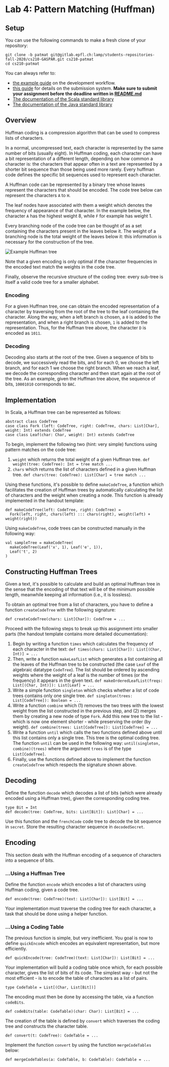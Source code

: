 # Lab 4: Pattern Matching (Huffman)

## Setup

You can use the following commands to make a fresh clone of your repository:

```shell
git clone -b patmat git@gitlab.epfl.ch:lamp/students-repositories-fall-2020/cs210-GASPAR.git cs210-patmat
cd cs210-patmat
```

You can always refer to:
  * [the example guide](https://gitlab.epfl.ch/lamp/cs210/blob/master/labs/example-lab.md) on the development workflow.
  * [this guide](https://gitlab.epfl.ch/lamp/cs210/blob/master/labs/grading-and-submission.md) for details on the submission system.
    **Make sure to submit your assignment before the deadline written in [README.md](/README.md)**
  * [The documentation of the Scala standard library](https://www.scala-lang.org/files/archive/api/2.13.3)
  * [The documentation of the Java standard
    library](https://docs.oracle.com/en/java/javase/15/docs/api/index.html)



## Overview

Huffman coding is a compression algorithm that can be used to
compress lists of characters.

In a normal, uncompressed text, each character is represented by the same number of bits (usually eight).
In Huffman coding, each character can have a bit representation of a different length, depending on how common a character is: the characters that appear often in a text are represented by a shorter bit sequence than those being used more rarely.
Every huffman code defines the specific bit sequences used to represent each character.

A Huffman code can be represented by a binary tree whose leaves represent the characters that should be encoded.
The code tree below can represent the characters `A` to `H`.

The leaf nodes have associated with them a weight which denotes the frequency of appearance of that character.
In the example below, the character `A` has the highest weight 8, while `F` for example has weight 1.

Every branching node of the code tree can be thought of as a set containing the characters present in the leaves below it. The weight of a branching node is the total weight of the leaves below it: this information is necessary for the construction of the tree.

![Example Huffman tree](http://spark-public.s3.amazonaws.com/progfun/images/huffman-table.png)

Note that a given encoding is only optimal if the character frequencies in the encoded text match the weights in the code tree.

Finally, observe the recursive structure of the coding tree: every sub-tree is itself a valid code tree for a smaller alphabet.

### Encoding

For a given Huffman tree, one can obtain the encoded
representation of a character by traversing from the root of the
tree to the leaf containing the character. Along the way, when a
left branch is chosen, a `0` is added to the representation,
and when a right branch is chosen, `1` is added to the representation.
Thus, for the Huffman tree above, the character `D` is encoded as
`1011`.

### Decoding

Decoding also starts at the root of the tree. Given a sequence of
bits to decode, we successively read the bits, and for each 0, we
choose the left branch, and for each 1 we choose the right branch.
When we reach a leaf, we decode the corresponding character and then
start again at the root of the tree. As an example, given the
Huffman tree above, the sequence of bits, `10001010` corresponds to
`BAC`.

## Implementation

In Scala, a Huffman tree can be represented as follows:

    abstract class CodeTree
    case class Fork (left: CodeTree, right: CodeTree, chars: List[Char], weight: Int) extends CodeTree
    case class Leaf(char: Char, weight: Int) extends CodeTree

To begin, implement the following two (hint: very simple) functions using pattern matches on the code tree:

1. `weight` which returns the total weight of a given Huffman tree.
`def weight(tree: CodeTree): Int = tree match ...`
2. `chars` which returns the list of characters defined in a given Huffman tree.
`def chars(tree: CodeTree): List[Char] = tree match ...`

Using these functions, it's possible to define `makeCodeTree`, a function
which facilitates the creation of Huffman trees by automatically calculating
the list of characters and the weight when creating a node.
This function is already implemented in the handout template:

    def makeCodeTree(left: CodeTree, right: CodeTree) =
      Fork(left, right, chars(left) ::: chars(right), weight(left) + weight(right))


Using `makeCodeTree`, code trees can be constructed manually in the following way:

    val sampleTree = makeCodeTree(
      makeCodeTree(Leaf('x', 1), Leaf('e', 1)),
      Leaf('t', 2)
    )

## Constructing Huffman Trees

Given a text, it's possible to calculate and build an optimal Huffman
tree in the sense that the encoding of that text will be of the minimum
possible length, meanwhile keeping all information (i.e., it is lossless).

To obtain an optimal tree from a list of characters, you have to define a function `createCodeTree` with the following signature:

    def createCodeTree(chars: List[Char]): CodeTree = ...

Proceed with the following steps to break up this assignment into smaller parts (the handout template contains more detailed documentation):

1. Begin by writing a function `times` which calculates the frequency
of each character in the text:
`def times(chars: List[Char]): List[(Char, Int)] = ...`
2. Then, write a function `makeLeafList` which generates a list containing
all the leaves of the Huffman tree to be constructed (the case `Leaf` of
the algebraic datatype `CodeTree`).
The list should be ordered by ascending weights where the
weight of a leaf is the number of times (or the frequency) it appears in
the given text.
`def makeOrderedLeafList(freqs: List[(Char, Int)]): List[Leaf] = ...`
3. Write a simple function `singleton` which checks whether a list of code trees contains only one single tree.
`def singleton(trees: List[CodeTree]): Boolean = ...`
4. Write a function `combine` which (1) removes the two trees with the
lowest weight from the list constructed in the previous step, and (2)
merges them by creating a new node of type `Fork`. Add this new tree
to the list - which is now one element shorter - while preserving the
order (by weight).
`def combine(trees: List[CodeTree]): List[CodeTree] = ...`
5. Write a function `until` which calls the two functions defined above
until this list contains only a single tree. This tree is the optimal
coding tree. The function `until` can be used in the following way:
`until(singleton, combine)(trees)`
where the argument `trees` is of the type `List[CodeTree]`.
6. Finally, use the functions defined above to implement the function
`createCodeTree` which respects the signature shown above.

## Decoding

Define the function `decode` which decodes a list of bits (which were
already encoded using a Huffman tree), given the corresponding coding
tree.

    type Bit = Int
    def decode(tree: CodeTree, bits: List[Bit]): List[Char] = ...

Use this function and the `frenchCode` code tree to decode the bit sequence in `secret`.
Store the resulting character sequence in `decodedSecret`.

## Encoding

This section deals with the Huffman encoding of a sequence of characters
into a sequence of bits.

### ...Using a Huffman Tree

Define the function `encode` which encodes a list of characters using
Huffman coding, given a code tree.

    def encode(tree: CodeTree)(text: List[Char]): List[Bit] = ...

Your implementation must traverse the coding tree for each character,
a task that should be done using a helper function.

### ...Using a Coding Table

The previous function is simple, but very inefficient. You goal is now
to define `quickEncode` which encodes an equivalent representation, but
more efficiently.

    def quickEncode(tree: CodeTree)(text: List[Char]): List[Bit] = ...

Your implementation will build a coding table once which, for each possible
character, gives the list of bits of its code. The simplest way - but not
the most efficient - is to encode the table of characters as a list of pairs.

    type CodeTable = List[(Char, List[Bit])]

The encoding must then be done by accessing the table, via a function
`codeBits`.

    def codeBits(table: CodeTable)(char: Char): List[Bit] = ...

The creation of the table is defined by `convert` which traverses the coding
tree and constructs the character table.

    def convert(t: CodeTree): CodeTable = ...

Implement the function `convert` by using the function `mergeCodeTables` below:

    def mergeCodeTables(a: CodeTable, b: CodeTable): CodeTable = ...
